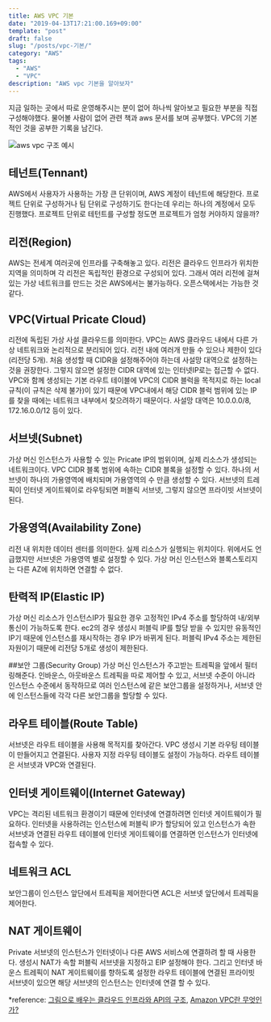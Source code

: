 ```yaml
---
title: AWS VPC 기본
date: "2019-04-13T17:21:00.169+09:00"
template: "post"
draft: false
slug: "/posts/vpc-기본/"
category: "AWS"
tags:
  - "AWS"
  - "VPC"
description: "AWS vpc 기본을 알아보자"
---
```


지금 일하는 곳에서 따로 운영해주시는 분이 없어 하나씩 알아보고 필요한 부분을 직접 구성해야했다. 물어볼 사람이 없어 관련 책과 aws 문서를 보며 공부했다. VPC의 기본적인 것을 공부한 기록을 남긴다.

![aws vpc 구조 예시](/media/vpc0.png)

## 테넌트(Tennant)
AWS에서 사용자가 사용하는 가장 큰 단위이며, AWS 계정이 테넌트에 해당한다. 프로젝트 단위로 구성하거나 팀 단위로 구성하기도 한다는데 우리는 하나의 계정에서 모두 진행했다. 프로젝트 단위로 테턴트를 구성할 정도면 프로젝트가 엄청 커야하지 않을까?

## 리전(Region)
AWS는 전세계 여러곳에 인프라를 구축해놓고 있다. 리전은 클라우드 인프라가 위치한 지역을 의미하며 각 리전은 독립적인 환경으로 구성되어 있다. 그래서 여러 리전에 걸쳐있는 가상 네트워크를 만드는 것은 AWS에서는 불가능하다. 오픈스택에서는 가능한 것 같다.

## VPC(Virtual Pricate Cloud)
리전에 독립된 가상 사설 클라우드를 의미한다. VPC는 AWS 클라우드 내에서 다른 가상 네트워크와 논리적으로 분리되어 있다. 리전 내에 여러개 만들 수 있으나 제한이 있다(리전당 5개).
처음 생성할 때 CIDR을 설정해주어야 하는데 사설망 대역으로 설정하는 것을 권장한다. 그렇지 않으면 설정한 CIDR 대역에 있는 인터넷IP로는 접근할 수 없다. VPC와 함께 생성되는 기본 라우트 테이블에 VPC의 CIDR 블럭을 목적지로 하는 local 규칙(이 규칙은 삭제 불가)이 있기 때문에 VPC내에서 해당 CIDR 블럭 범위에 있는 IP를 찾을 때에는 네트워크 내부에서 찾으려하기 때문이다.
사설망 대역은 10.0.0.0/8, 172.16.0.0/12 등이 있다.

## 서브넷(Subnet)
가상 머신 인스턴스가 사용할 수 있는 Pricate IP의 범위이며, 실제 리소스가 생성되는 네트워크이다. VPC CIDR 블록 범위에 속하는 CIDR 블록을 설정할 수 있다.
하나의 서브넷이 하나의 가용영역에 배치되며 가용영역의 수 만큼 생성할 수 있다.
서브넷의 트레픽이 인터넷 게이트웨이로 라우팅되면 퍼블릭 서브넷, 그렇지 않으면 프라이빗 서브넷이 된다.

## 가용영역(Availability Zone)
리전 내 위치한 데이터 센터를 의미한다. 실제 리소스가 실행되는 위치이다. 위에서도 언급했지만 서브넷은 가용영역 별로 설정할 수 있다.
가상 머신 인스턴스와 블록스토리지는 다른 AZ에 위치하면 연결할 수 없다.

## 탄력적 IP(Elastic IP)
가상 머신 리소스가 인스턴스IP가 필요한 경우 고정적인 IPv4 주소를 할당하여 내/외부 통신이 가능하도록 한다. ec2의 경우 생성시 퍼블릭 IP를 할당 받을 수 있지만 유동적인 IP기 때문에 인스턴스를 재시작하는 경우 IP가 바뀌게 된다.
퍼블릭 IPv4 주소는 제한된 자원이기 때문에 리전당 5개로 생성이 제한된다.

##보안 그룹(Security Group)
가상 머신 인스턴스가 주고받는 트레픽을 앞에서 필터링해준다. 인바운스, 아웃바운스 트레픽을 따로 제어할 수 있고, 서브넷 수준이 아니라 인스턴스 수준에서 동작하므로 여러 인스턴스에 같은 보안그룹을 설정하거나, 서브넷 안에 인스턴스들에 각각 다른 보안그룹을 할당할 수 있다.

## 라우트 테이블(Route Table)
서브넷은 라우트 테이블을 사용해 목적지를 찾아간다. VPC 생성시 기본 라우팅 테이블이 만들어지고 연결된다. 사용자 지정 라우팅 테이블도 설정이 가능하다.
라우트 테이블은 서브넷과 VPC와 연결된다.

## 인터넷 게이트웨이(Internet Gateway)
VPC는 격리된 네트워크 환경이기 때문에 인터넷에 연결하려면 인터넷 게이트웨이가 필요하다.
인터넷을 사용하려는 인스턴스에 퍼블릭 IP가 할당되어 있고 인스턴스가 속한 서브넷과 연결된 라우트 테이블에 인터넷 게이트웨이를 연결하면 인스턴스가 인터넷에 접속할 수 있다.

## 네트워크 ACL
보안그룹이 인스턴스 앞단에서 트레픽을 제어한다면 ACL은 서브넷 앞단에서 트레픽을 제어한다.

## NAT 게이트웨이
Private 서브넷의 인스턴스가 인터넷이나 다른 AWS 서비스에 연결하려 할 때 사용한다.
생성시 NAT가 속할 퍼블릭 서브넷을 지정하고 EIP 설정해야 한다. 그리고 인터넷 바운스 트레픽이 NAT 게이트웨이를 향하도록 설정한 라우트 테이블에 연결된 프라이빗 서브넷이 있으면 해당 서브넷의 인스턴스는 인터넷에 연결 할 수 있다.

*reference: [그림으로 배우는 클라우드 인프라와 API의 구조](http://www.yes24.com/Product/Goods/40936803), [Amazon VPC란 무엇인가?](https://docs.aws.amazon.com/ko_kr/vpc/latest/userguide/what-is-amazon-vpc.html)
